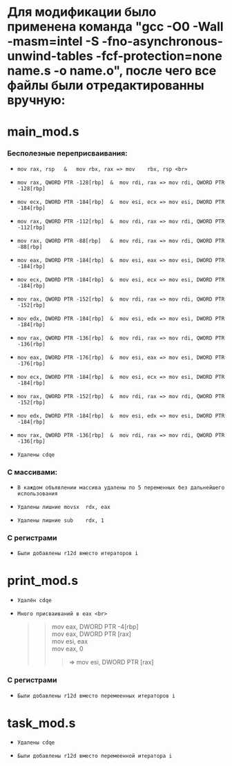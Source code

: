 # Для модификации было применена команда "gcc -O0 -Wall -masm=intel -S -fno-asynchronous-unwind-tables -fcf-protection=none name.s -o name.o", после чего все файлы были отредактированны вручную:
# main_mod.s
###    Бесполезные переприсваивания:
*     mov rax, rsp   &   mov rbx, rax => mov	rbx, rsp <br> 
*     mov rax, QWORD PTR -128[rbp]  &  mov rdi, rax => mov rdi, QWORD PTR -128[rbp]
*     mov ecx, DWORD PTR -184[rbp]  &  mov esi, ecx => mov esi, DWORD PTR -184[rbp] 
*     mov rax, QWORD PTR -112[rbp]  &  mov rdi, rax => mov rdi, QWORD PTR -112[rbp]
*     mov rax, QWORD PTR -88[rbp]   &  mov rdi, rax => mov rdi, QWORD PTR -88[rbp]
*     mov eax, DWORD PTR -184[rbp]  &  mov esi, eax => mov esi, DWORD PTR -184[rbp]
*     mov ecx, DWORD PTR -184[rbp]  &  mov esi, ecx => mov esi, DWORD PTR -184[rbp]
*     mov rax, QWORD PTR -152[rbp]  &  mov rdi, rax => mov rdi, QWORD PTR -152[rbp]
*     mov edx, DWORD PTR -184[rbp]  &  mov esi, edx => mov esi, DWORD PTR -184[rbp]
*     mov rax, QWORD PTR -136[rbp]  &  mov rdi, rax => mov rdi, QWORD PTR -136[rbp]
*     mov eax, DWORD PTR -176[rbp]  &  mov esi, eax => mov esi, DWORD PTR -176[rbp]
*     mov ecx, DWORD PTR -184[rbp]  &  mov esi, ecx => mov esi, DWORD PTR -184[rbp]
*     mov rax, QWORD PTR -152[rbp]  &  mov rdi, rax => mov rdi, QWORD PTR -152[rbp]
*     mov edx, DWORD PTR -184[rbp]  &  mov esi, edx => mov esi, DWORD PTR -184[rbp]
*     mov rax, QWORD PTR -136[rbp]  &  mov rdi, rax => mov rdi, QWORD PTR -136[rbp]
*     Удалены cdqe

###     С массивами:
*     В каждом объявлении массива удалены по 5 переменных без дальнейшего использования
*     Удалены лишние movsx	rdx, eax
*     Удалены лишние sub	rdx, 1	

###     C регистрами
*     Были добавлены r12d вместо итераторов i

# print_mod.s
*     Удалён cdqe
*     Много присваиваний в eax <br>
   >> mov eax, DWORD PTR -4[rbp] <br>
   >> mov eax, DWORD PTR [rax] <br>
   >> mov esi, eax <br>
   >> mov	eax, 0
   >> > =>  mov	esi, DWORD PTR [rax]

###     C регистрами
*     Были добавлены r12d вместо перемеенных итераторов i

# task_mod.s
*     Удалены cdqe 
*     Были добавлены r12d вместо перемеенной итератора i
